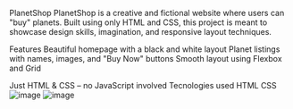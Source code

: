 PlanetShop
PlanetShop is a creative and fictional website where users can "buy" planets. Built using only HTML and CSS, this project is meant to showcase design skills, imagination, and responsive layout techniques.

Features
Beautiful homepage with a black and white layout
Planet listings with names, images, and "Buy Now" buttons
Smooth layout using Flexbox and Grid

Just HTML & CSS – no JavaScript involved
Tecnologies used
HTML
CSS
![image](https://github.com/user-attachments/assets/6a3a9a8e-594b-4b59-9b3c-1a7ae35f2c2f)
![image](https://github.com/user-attachments/assets/5bf0ef21-1388-470f-ace2-0ee7594eab21)



